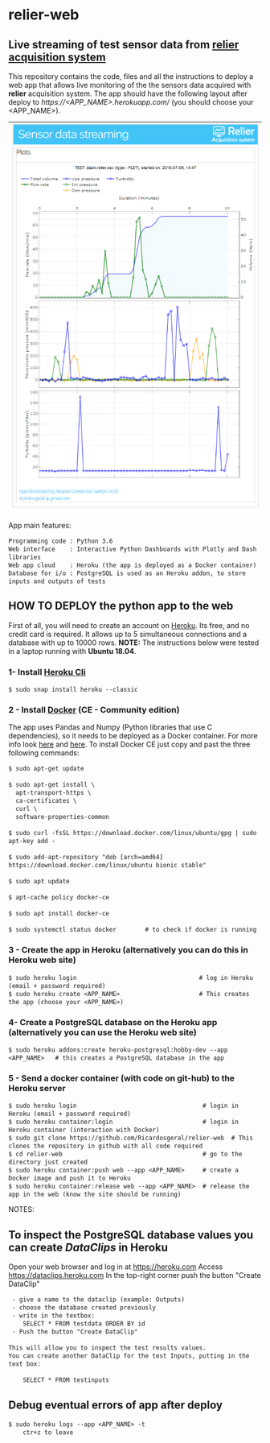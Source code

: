 # relier-web

## Live streaming of test sensor data from [relier acquisition system](https://github.com/Ricardosgeral/relier)

This repository contains the code, files and all the instructions to deploy a web app that allows live monitoring of the 
the  sensors data acquired with **relier** acquisition system. The app should have the following layout after deploy to
*https://<APP_NAME>.herokuapp.com/*  (you should choose your <APP_NAME>).


![relier-web](images/website.png)


App main features:

    Programming code : Python 3.6
    Web interface    : Interactive Python Dashboards with Plotly and Dash libraries
    Web app cloud    : Heroku (the app is deployed as a Docker container)
    Database for i/o : PostgreSQL is used as an Heroku addon, to store inputs and outputs of tests      
    

## HOW TO DEPLOY the python app to the web

First of all, you will need to create an account on [Heroku](https://www.heroku.com/). 
Its free, and no credit card is required. It allows up to 5 simultaneous connections and a database with up to 10000 rows.
**NOTE:** The instructions below were tested in a laptop running with **Ubuntu 18.04**.

### 1- Install [Heroku Cli](https://devcenter.heroku.com/articles/heroku-cli)
    
    $ sudo snap install heroku --classic

### 2 - Install [Docker](https://docs.docker.com/) (CE - Community edition)

The app uses Pandas and Numpy (Python libraries that use C dependencies), so it needs to be deployed as a Docker container. 
For more info look [here](https://devcenter.heroku.com/articles/python-pip#scientific-python-users) and 
[here](https://devcenter.heroku.com/articles/python-c-deps).
To install Docker CE just copy and past the three following commands:
 
    $ sudo apt-get update
    
    $ sudo apt-get install \
      apt-transport-https \
      ca-certificates \
      curl \
      software-properties-common
      
    $ sudo curl -fsSL https://download.docker.com/linux/ubuntu/gpg | sudo apt-key add -
    
    $ sudo add-apt-repository "deb [arch=amd64] https://download.docker.com/linux/ubuntu bionic stable"
    
    $ sudo apt update
    
    $ apt-cache policy docker-ce
    
    $ sudo apt install docker-ce
    
    $ sudo systemctl status docker        # to check if docker is running


 
### 3 - Create the app in Heroku (alternatively you can do this in Heroku web site)

    $ sudo heroku login                                  # log in Heroku (email + password required)
    $ sudo heroku create <APP_NAME>                      # This creates the app (choose your <APP_NAME>)
    
### 4- Create a PostgreSQL database on the Heroku app (alternatively you can use the Heroku web site)

    $ sudo heroku addons:create heroku-postgresql:hobby-dev --app <APP_NAME>   # this creates a PostgreSQL database in the app 

### 5 - Send a docker container (with code on git-hub) to the Heroku server

    $ sudo heroku login                                   # login in Heroku (email + password required)
    $ sudo heroku container:login                         # login in Heroku container (interaction with Docker)
    $ sudo git clone https://github.com/Ricardosgeral/relier-web  # This clones the repository in github with all code required
    $ cd relier-web                                       # go to the directory just created
    $ sudo heroku container:push web --app <APP_NAME>     # create a Docker image and push it to Heroku
    $ sudo heroku container:release web --app <APP_NAME>  # release the app in the web (know the site should be running)
 
 NOTES: 
 
        
## To inspect the PostgreSQL database values you can create *DataClips* in Heroku

 Open your web browser and log in at https://heroku.com
 Access https://dataclips.heroku.com
 In the top-right corner push the button "Create DataClip"
 
     - give a name to the dataclip (example: Outputs) 
     - choose the database created previously
     - write in the textbox:
        SELECT * FROM testdata ORDER BY id
     - Push the button "Create DataClip"

    This will allow you to inspect the test results values. 
    You can create another DataClip for the test Inputs, putting in the text box:
    
        SELECT * FROM testinputs
        
            
## Debug eventual errors of app after deploy

    $ sudo heroku logs --app <APP_NAME> -t
        ctr+z to leave
